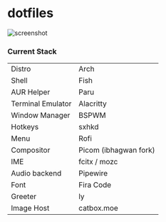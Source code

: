 # dotfiles

![screenshot](https://i.imgur.com/coUWiVT.png)

### Current Stack

| | |
| - | - |
| Distro | Arch | 
| Shell | Fish |
| AUR Helper | Paru |
| Terminal Emulator | Alacritty | 
| Window Manager | BSPWM | 
| Hotkeys | sxhkd |
| Menu | Rofi |
| Compositor | Picom (ibhagwan fork) |
| IME | fcitx / mozc |
| Audio backend | Pipewire | 
| Font | Fira Code |
| Greeter | ly |
| Image Host | catbox.moe |
